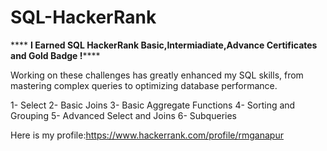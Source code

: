 # SQL-HackerRank


**** **I Earned SQL HackerRank Basic,Intermiadiate,Advance Certificates and Gold Badge !******

Working on these challenges has greatly enhanced my SQL skills, from mastering complex queries to optimizing database performance.

1- Select
2- Basic Joins
3- Basic Aggregate Functions
4- Sorting and Grouping
5- Advanced Select and Joins
6- Subqueries

Here is my profile:https://www.hackerrank.com/profile/rmganapur
